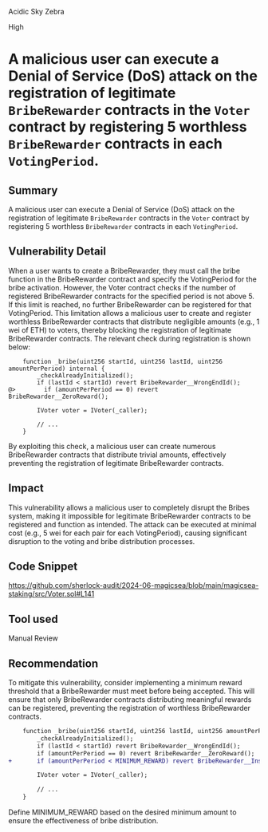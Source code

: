 Acidic Sky Zebra

High

# A malicious user can execute a Denial of Service (DoS) attack on the registration of legitimate ```BribeRewarder``` contracts in the ```Voter``` contract by registering 5 worthless ```BribeRewarder``` contracts in each ```VotingPeriod```.

## Summary
A malicious user can execute a Denial of Service (DoS) attack on the registration of legitimate ```BribeRewarder``` contracts in the ```Voter``` contract by registering 5 worthless ```BribeRewarder``` contracts in each ```VotingPeriod```.

## Vulnerability Detail
When a user wants to create a BribeRewarder, they must call the bribe function in the BribeRewarder contract and specify the VotingPeriod for the bribe activation. However, the Voter contract checks if the number of registered BribeRewarder contracts for the specified period is not above 5. If this limit is reached, no further BribeRewarder can be registered for that VotingPeriod. This limitation allows a malicious user to create and register worthless BribeRewarder contracts that distribute negligible amounts (e.g., 1 wei of ETH) to voters, thereby blocking the registration of legitimate BribeRewarder contracts.
The relevant check during registration is shown below:
```solidity
    function _bribe(uint256 startId, uint256 lastId, uint256 amountPerPeriod) internal {
        _checkAlreadyInitialized();
        if (lastId < startId) revert BribeRewarder__WrongEndId();
@>        if (amountPerPeriod == 0) revert BribeRewarder__ZeroReward();

        IVoter voter = IVoter(_caller);

        // ...
    }
```
By exploiting this check, a malicious user can create numerous BribeRewarder contracts that distribute trivial amounts, effectively preventing the registration of legitimate BribeRewarder contracts.

## Impact
This vulnerability allows a malicious user to completely disrupt the Bribes system, making it impossible for legitimate BribeRewarder contracts to be registered and function as intended. The attack can be executed at minimal cost (e.g., 5 wei for each pair for each VotingPeriod), causing significant disruption to the voting and bribe distribution processes.

## Code Snippet
https://github.com/sherlock-audit/2024-06-magicsea/blob/main/magicsea-staking/src/Voter.sol#L141

## Tool used
Manual Review

## Recommendation
To mitigate this vulnerability, consider implementing a minimum reward threshold that a BribeRewarder must meet before being accepted. This will ensure that only BribeRewarder contracts distributing meaningful rewards can be registered, preventing the registration of worthless BribeRewarder contracts.
```diff
    function _bribe(uint256 startId, uint256 lastId, uint256 amountPerPeriod) internal {
        _checkAlreadyInitialized();
        if (lastId < startId) revert BribeRewarder__WrongEndId();
        if (amountPerPeriod == 0) revert BribeRewarder__ZeroReward();
+       if (amountPerPeriod < MINIMUM_REWARD) revert BribeRewarder__InsufficientReward();

        IVoter voter = IVoter(_caller);

        // ...
    }
```
Define MINIMUM_REWARD based on the desired minimum amount to ensure the effectiveness of bribe distribution.